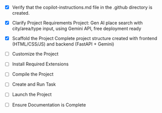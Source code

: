 <!-- Use this file to provide workspace-specific custom instructions to Copilot. For more details, visit https://code.visualstudio.com/docs/copilot/copilot-customization#_use-a-githubcopilotinstructionsmd-file -->

- [x] Verify that the copilot-instructions.md file in the .github directory is created.

- [x] Clarify Project Requirements
      Project: Gen AI place search with city/area/type input, using Gemini API, free deployment ready

- [x] Scaffold the Project
      Complete project structure created with frontend (HTML/CSS/JS) and backend (FastAPI + Gemini)

- [ ] Customize the Project

- [ ] Install Required Extensions

- [ ] Compile the Project

- [ ] Create and Run Task

- [ ] Launch the Project

- [ ] Ensure Documentation is Complete
